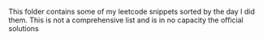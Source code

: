 This folder contains some of my leetcode snippets sorted by the day I did them. This is not a comprehensive list and is in no capacity the official solutions 
